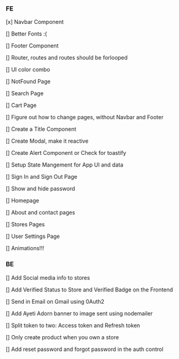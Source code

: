 ### FE
[x] Navbar Component

[] Better Fonts :(

[] Footer Component

[] Router, routes and routes should be forlooped

[] UI color combo

[] NotFound Page

[] Search Page 

[] Cart Page

[] Figure out how to change pages, without Navbar and Footer

[] Create a Title Component 

[] Create Modal, make it reactive

[] Create Alert Component or Check for toastify

[] Setup State Mangement for App UI and data

[] Sign In and Sign Out Page

[] Show and hide password

[] Homepage

[] About and contact pages

[] Stores Pages

[] User Settings Page

[] Animations!!!


### BE

[] Add Social media info to stores

[] Add Verified Status to Store and Verified Badge on the Frontend

[]  Send in Email on Gmail using 0Auth2

[] Add Ayeti Adorn banner to image sent using nodemailer

[] Split token to two: Access token and Refresh token

[] Only create product when you own a store

[] Add reset password and forgot password in the auth control